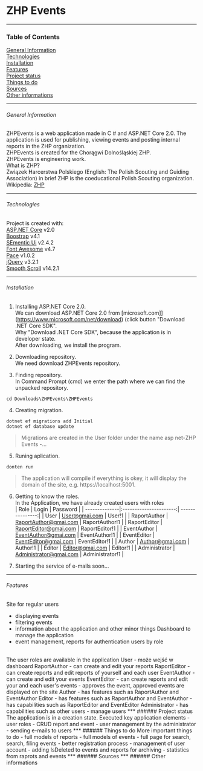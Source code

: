 # ZHP Events
***
### Table of Contents
[General Information](#general-Information)<br/>
[Technologies](#technologies)<br/>
[Installation](#installation)<br/>
[Features](#features)<br/>
[Project status](#project-status)<br/>
[Things to do](#things-to-do)<br/>
[Sources](#sources)<br/>
[Other informations](#other-informations)<br/>
***
###### General Information
ZHPEvents is a web application made in C # and ASP.NET Core 2.0. The application is used for publishing, viewing events and posting internal reports in the ZHP organization.<br/>
ZHPEvents is created for the Chorągwi Dolnośląskiej ZHP.<br/>
ZHPEvents is engineering work.<br/>
What is ZHP?<br/>
Związek Harcerstwa Polskiego (English: The Polish Scouting and Guiding Association) in brief ZHP is the coeducational Polish Scouting organization.<br/>
Wikipedia: [ZHP](https://en.wikipedia.org/wiki/Polish_Scouting_and_Guiding_Association)
***
###### Technologies
Project is created with:<br/>
[ASP.NET Core](https://www.microsoft.com/net) v2.0<br/>
[Boostrap](https://getbootstrap.com/) v4.1<br/>
[SEmentic Ui](https://semantic-ui.com/) v2.4.2<br/>
[Font Awesome](https://fontawesome.com/) v4.7<br/>
[Pace](https://github.hubspot.com/pace/) v1.0.2<br/>
[jQuery](https://jquery.com/) v3.2.1<br/>
[Smooth Scroll](https://github.com/cferdinandi/smooth-scroll) v14.2.1
***
###### Installation
1. Installing ASP.NET Core 2.0.<br/>
We can download ASP.NET Core 2.0 from [microsoft.com]](https://www.microsoft.com/net/download) (click button "Download .NET Core SDK".<br/> Why "Download .NET Core SDK", because the application is in developer state.<br/> 
After downloading, we install the program.<br/>

2. Downloading repository.<br/>
We need download ZHPEvents repository.

3. Finding repository.<br/>
In Command Prompt (cmd) we enter the path where we can find the unpacked repository.
```
cd Downloads\ZHPEvents\ZHPEvents
```
4. Creating migration.
```
dotnet ef migrations add Initial
dotnet ef database update 
```
> Migrations are created in the User folder under the name asp net-ZHP Events -...

5. Runing aplication.
```
donten run
```
> The application will compile if everything is okey, it will display the domain of the site, e.g. https://localhost:5001.

6. Getting to know the roles.<br/>
In the Application, we have already created users with roles<br/>
| Role          | Login                  | Password        |
| --------------|:----------------------:| ---------------:|
| User          | User@gmai.com          | User!1          |
| RaportAuthor  | RaportAuthor@gmai.com  | RaportAuthor!1  |
| RaportEditor  | RaportEditor@gmai.com  | RaportEditor!1  |
| EventAuthor   | EventAuthor@gmai.com   | EventAuthor!1   |
| EventEditor   | EventEditor@gmai.com   | EventEditor!1   |
| Author        | Author@gmai.com        | Author!1        |
| Editor        | Editor@gmai.com        | Editor!1        |
| Administrator | Administrator@gmai.com | Administrator!1 |

7. Starting the service of e-mails
    soon...
***
###### Features
Site for regular users
- displaying events
- filtering events
- information about the application and other minor things
Dashboard to manage the application
- event management, reports for authentication users by role
<br/>
The user roles are available in the application
User
- może wejść w dashboard
RaportAuthor
- can create and edit your reports
RaportEditor
- can create reports and edit reports of yourself and each user
 EventAuthor
- can create and edit your events
EventEditor
- can create reports and edit your and each user's events
- approves the event, approved events are displayed on the site
Author
- has features such as RaportAuthor and EventAuthor
 Editor
- has features such as RaportAuthor and EventAuthor
- has capabilities such as RaportEditor and EventEditor
Administrator
- has capabilities such as other users 
- manage users
***
######  Project status
The application is in a creation state. Executed key application elements
- user roles
- CRUD report and event
- user management by the administrator
- sending e-mails to users
***
###### Things to do
More important things to do
- full models of reports
- full models of events
- full page for search, search, filing events
- better registration process
- management of user account
- adding IsDeleted to events and reports for archiving
- statistics from raprots and events
***
###### Sources
***
###### Other informations


